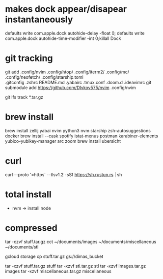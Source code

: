 # makes dock appear/disapear instantaneously
defaults write com.apple.dock autohide-delay -float 0; defaults write com.apple.dock autohide-time-modifier -int 0;killall Dock


# git tracking
git add .config/nvim .config/htop/ .config/iterm2/ .config/mc/ .config/neofetch/ .config/starship.toml \
    .gitconfig .zshrc README.md .yabairc .tmux.conf .doom.d .ideavimrc
git submodule add https://github.com/DIvkov575/nvim .config/nvim

git lfs track *.tar.gz


# brew install
brew install zellij yabai nvim python3 nvm  starship zsh-autosuggestions docker
brew install --cask spotify istat-menus postman karabiner-elements yubico-yubikey-manager arc zoom 
brew install ubersicht


# curl
curl --proto '=https' --tlsv1.2 -sSf https://sh.rustup.rs | sh


# total install 
- nvm -> install node


# compressed
tar -czvf stuff.tar.gz cct ~/documents/images ~/documents/miscellaneous ~/documents/stl

gcloud storage cp stuff.tar.gz gs://dimas_bucket

tar -xzvf stuff.tar.gz stuff
tar -xzvf stl.tar.gz stl
tar -xzvf images.tar.gz images
tar -xzvf miscellaneous.tar.gz miscellaneous
